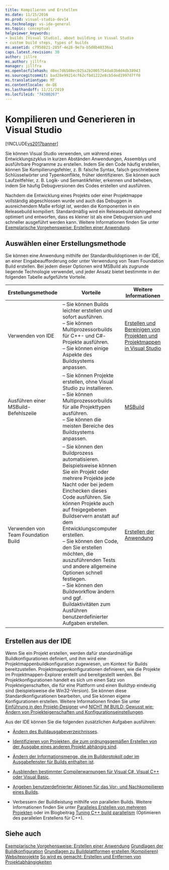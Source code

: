 ```yaml
---
title: Kompilieren und Erstellen
ms.date: 11/15/2016
ms.prod: visual-studio-dev14
ms.technology: vs-ide-general
ms.topic: conceptual
helpviewer_keywords:
- builds [Visual Studio], about building in Visual Studio
- custom build steps, types of builds
ms.assetid: c7958821-285f-4e28-9e7a-b5d8b40336a1
caps.latest.revision: 30
author: jillre
ms.author: jillfra
manager: jillfra
ms.openlocfilehash: d8ec7d6508ec025a2b2005754da03bdd4db38943
ms.sourcegitcommit: bad28e99214cf62cfbd1222e8cb5ded1997d7ff0
ms.translationtype: MT
ms.contentlocale: de-DE
ms.lasthandoff: 11/21/2019
ms.locfileid: "74300267"
---
```

# <a name="compiling-and-building-in-visual-studio"></a>Kompilieren und Generieren in Visual Studio
[!INCLUDE[vs2017banner](../includes/vs2017banner.md)]

Sie können Visual Studio verwenden, um während eines Entwicklungszyklus in kurzen Abständen Anwendungen, Assemblys und ausführbare Programme zu erstellen. Indem Sie den Code häufig erstellen, können Sie Kompilierungsfehler, z. B: falsche Syntax, falsch geschriebene Schlüsselwörter und Typenkonflikte, früher identifizieren. Sie können auch Laufzeitfehler, z. B. Logik- und Semantikfehler, erkennen und beheben, indem Sie häufig Debugversionen des Codes erstellen und ausführen.

 Nachdem die Entwicklung eines Projekts oder einer Projektmappe vollständig abgeschlossen wurde und auch das Debuggen in ausreichendem Maße erfolgt ist, werden die Komponenten in ein Releasebuild kompiliert. Standardmäßig wird ein Releasebuild dahingehend optimiert und entworfen, dass es kleiner ist als eine Debugversion und schneller ausgeführt werden kann. Weitere Informationen finden Sie unter [Exemplarische Vorgehensweise: Erstellen einer Anwendung](../ide/walkthrough-building-an-application.md).

## <a name="choosing-a-build-method"></a>Auswählen einer Erstellungsmethode
 Sie können eine Anwendung mithilfe der Standardbuildoptionen in der IDE, an einer Eingabeaufforderung oder unter Verwendung von Team Foundation Build erstellen. Bei jedem dieser Optionen wird MSBuild als zugrunde liegende Technologie verwendet, und jeder Ansatz bietet bestimmte in der folgenden Tabelle aufgeführte Vorteile.

|Erstellungsmethode|Vorteile|Weitere Informationen|
|------------------|--------------|--------------------------|
|Verwenden von IDE|– Sie können Builds leichter erstellen und sofort ausführen.<br />– Sie können Multiprozessorbuilds für C++- und C#-Projekte ausführen.<br />– Sie können einige Aspekte des Buildsystems anpassen.|[Erstellen und Bereinigen von Projekten und Projektmappen in Visual Studio](../ide/building-and-cleaning-projects-and-solutions-in-visual-studio.md)|
|Ausführen einer MSBuild-Befehlszeile|– Sie können Projekte erstellen, ohne Visual Studio zu installieren.<br />– Sie können Multiprozessorbuilds für alle Projekttypen ausführen.<br />– Sie können die meisten Bereiche des Buildsystems anpassen.|[MSBuild](../msbuild/msbuild.md)|
|Verwenden von Team Foundation Build|– Sie können den Buildprozess automatisieren. Beispielsweise können Sie ein Projekt oder mehrere Projekte jede Nacht oder bei jedem Einchecken dieses Code ausführen. Sie können Projekte auch auf freigegebenen Buildservern anstatt auf dem Entwicklungscomputer erstellen.<br />– Sie können den Code, den Sie erstellen möchten, die auszuführenden Tests und andere allgemeine Optionen schnell festlegen.<br />– Sie können den Buildworkflow ändern und ggf. Buildaktivitäten zum Ausführen benutzerdefinierter Aufgaben erstellen.|[Erstellen der Anwendung](/azure/devops/pipelines/index)|

## <a name="building-from-the-ide"></a>Erstellen aus der IDE
 Wenn Sie ein Projekt erstellen, werden dafür standardmäßige Buildkonfigurationen definiert, und ihm wird eine Projektmappenbuildkonfiguration zugewiesen, um Kontext für Builds bereitzustellen. Projektmappenkonfigurationen definieren, wie die Projekte im Projektmappen-Explorer erstellt und bereitgestellt werden. Bei Projektkonfigurationen handelt es sich um einen Satz von Projekteigenschaften, die für eine Plattform und einen Buildtyp eindeutig sind (beispielsweise die Win32-Version). Sie können diese Standardkonfigurationen bearbeiten, und Sie können eigene Konfigurationen erstellen. Weitere Informationen finden Sie unter [Einführung in den Projekt-Designer](https://msdn.microsoft.com/898dd854-c98d-430c-ba1b-a913ce3c73d7) und [NICHT IM BUILD: Gewusst wie: Ändern von Projekteigenschaften und Konfigurationseinstellungen](https://msdn.microsoft.com/e7184bc5-2f2b-4b4f-aa9a-3ecfcbc48b67).

 Aus der IDE können Sie die folgenden zusätzlichen Aufgaben ausführen:

- [Ändern des Buildausgabeverzeichnisses](../ide/how-to-change-the-build-output-directory.md).

- [Identifizieren von Projekten, die zum ordnungsgemäßen Erstellen von der Ausgabe eines anderen Projekt abhängig sind](../ide/how-to-create-and-remove-project-dependencies.md).

- [Ändern der Informationsmenge, die im Buildprotokoll oder im Ausgabefenster für Builds enthalten ist](../ide/how-to-view-save-and-configure-build-log-files.md).

- [Ausblenden bestimmter Compilerwarnungen für Visual C#, Visual C++ oder Visual Basic](../ide/how-to-suppress-compiler-warnings.md).

- [Angeben benutzerdefinierter Aktionen für das Vor- und Nachkompilieren eines Builds](../ide/specifying-custom-build-events-in-visual-studio.md).

- Verbessern der Buildleistung mithilfe von parallelen Builds. Weitere Informationen finden Sie unter [Paralleles Erstellen von mehreren Projekten](../msbuild/building-multiple-projects-in-parallel-with-msbuild.md) oder im Blogbeitrag [Tuning C++ build parallelism](https://blogs.msdn.microsoft.com/msbuild/2010/03/07/tuning-c-build-parallelism-in-vs2010/) (Optimieren des parallelen Erstellens für C++).

## <a name="see-also"></a>Siehe auch
 [Exemplarische Vorgehensweise: Erstellen einer Anwendung](../ide/walkthrough-building-an-application.md) [Grundlagen der Buildkonfiguration](../ide/understanding-build-configurations.md) [Grundlagen zu Buildplattformen](../ide/understanding-build-platforms.md) [erstellen (Kompilieren) Websiteprojekte](https://msdn.microsoft.com/library/a9cbb88c-8fff-4c67-848b-98fbfd823193) [So wird es gemacht: Erstellen und Entfernen von Projektabhängigkeiten](../ide/how-to-create-and-remove-project-dependencies.md)
